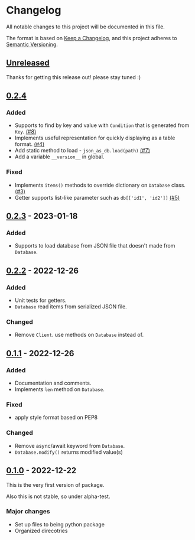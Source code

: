 # Changelog

All notable changes to this project will be documented in this file.

The format is based on [Keep a Changelog](https://keepachangelog.com/en/1.0.0/),
and this project adheres to [Semantic Versioning](https://semver.org/spec/v2.0.0.html).

## [Unreleased]

Thanks for getting this release out! please stay tuned :)

## [0.2.4]

### Added

- Supports to find by key and value with `Condition` that is generated from `Key`. [(#8)](https://github.com/joonas-yoon/json-as-db/issues/8)
- Implements useful representation for quickly displaying as a table format. [(#4)](https://github.com/joonas-yoon/json-as-db/issues/4)
- Add static method to load - `json_as_db.load(path)` [(#7)](https://github.com/joonas-yoon/json-as-db/issues/7)
- Add a variable `__version__` in global.

### Fixed

- Implements `items()` methods to override dictionary on `Database` class. [(#3)](https://github.com/joonas-yoon/json-as-db/issues/3)
- Getter supports list-like parameter such as `db[['id1', 'id2']]` [(#5)](https://github.com/joonas-yoon/json-as-db/issues/5)

## [0.2.3] - 2023-01-18

### Added

- Supports to load database from JSON file that doesn't made from `Database`.

## [0.2.2] - 2022-12-26

### Added

- Unit tests for getters.
- `Database` read items from serialized JSON file.

### Changed

- Remove `Client`. use methods on `Database` instead of.

## [0.1.1] - 2022-12-26

### Added

- Documentation and comments.
- Implements `len` method on `Database`.

### Fixed

- apply style format based on PEP8

### Changed

- Remove async/await keyword from `Database`.
- `Database.modify()` returns modified value(s)

## [0.1.0] - 2022-12-22

This is the very first version of package.

Also this is not stable, so under alpha-test.

### Major changes

- Set up files to being python package
- Organized direcotries

[Unreleased]: https://github.com/joonas-yoon/json-as-db/compare/v0.2.0...HEAD
[0.2.4]: https://github.com/joonas-yoon/json-as-db/compare/v0.2.3...v0.2.4
[0.2.3]: https://github.com/joonas-yoon/json-as-db/compare/v0.2.0...v0.2.3
[0.2.2]: https://github.com/joonas-yoon/json-as-db/compare/v0.1.1...v0.2.0
[0.1.1]: https://github.com/joonas-yoon/json-as-db/compare/v0.1.0...v0.1.1
[0.1.0]: https://github.com/joonas-yoon/json-as-db/releases/tag/v0.1.0
